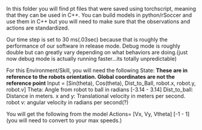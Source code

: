 In this folder you will find pt files that were saved using torchscript, meaning that they can be used in C++. You can build models in python/rSoccer and use them in C++ but you will need to make sure that the observations and actions are standardized.

Our time step is set to 30 ms(.03sec) because that is roughly
the performance of our software in release mode. Debug mode
is roughly double but can greatly vary depending on what behaviors
are doing.(just now debug mode is actually running faster...its totally unpredictable)

For this Environment/Skill, you will need the following
State: **These are in reference to the robots orientation. Global coordinates are not the reference point**
Input = [Sin(theta), Cos(theta), Dist_to_Ball, robot.x, robot.y, robot.v]
Theta: Angle from robot to ball in radians [-3.14 - 3.14]
Dist_to_ball: Distance in meters.
x and y: Translational velocity in meters per second.
robot v: angular velocity in radians per second(?)


You will get the following from the model
Actions= [Vx, Vy, Vtheta] [-1 - 1] (you will need to convert to your max speeds.)